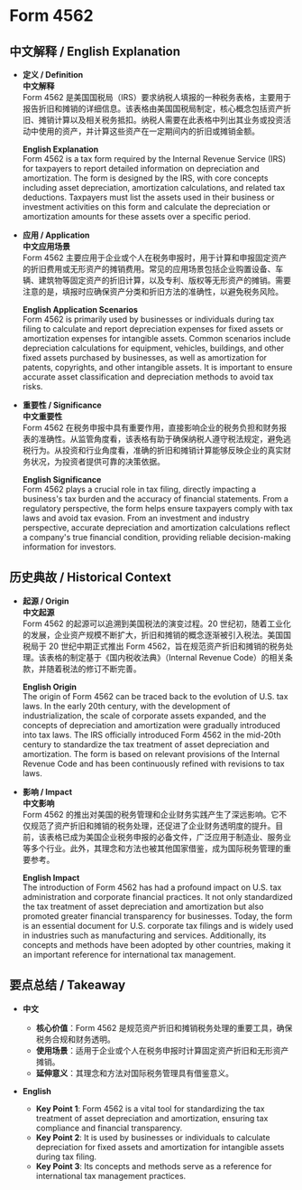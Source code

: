 # Form 4562

## 中文解释 / English Explanation

* **定义 / Definition**  
  **中文解释**  
  Form 4562 是美国国税局（IRS）要求纳税人填报的一种税务表格，主要用于报告折旧和摊销的详细信息。该表格由美国国税局制定，核心概念包括资产折旧、摊销计算以及相关税务抵扣。纳税人需要在此表格中列出其业务或投资活动中使用的资产，并计算这些资产在一定期间内的折旧或摊销金额。

  **English Explanation**  
  Form 4562 is a tax form required by the Internal Revenue Service (IRS) for taxpayers to report detailed information on depreciation and amortization. The form is designed by the IRS, with core concepts including asset depreciation, amortization calculations, and related tax deductions. Taxpayers must list the assets used in their business or investment activities on this form and calculate the depreciation or amortization amounts for these assets over a specific period.

* **应用 / Application**  
  **中文应用场景**  
  Form 4562 主要应用于企业或个人在税务申报时，用于计算和申报固定资产的折旧费用或无形资产的摊销费用。常见的应用场景包括企业购置设备、车辆、建筑物等固定资产的折旧计算，以及专利、版权等无形资产的摊销。需要注意的是，填报时应确保资产分类和折旧方法的准确性，以避免税务风险。

  **English Application Scenarios**  
  Form 4562 is primarily used by businesses or individuals during tax filing to calculate and report depreciation expenses for fixed assets or amortization expenses for intangible assets. Common scenarios include depreciation calculations for equipment, vehicles, buildings, and other fixed assets purchased by businesses, as well as amortization for patents, copyrights, and other intangible assets. It is important to ensure accurate asset classification and depreciation methods to avoid tax risks.

* **重要性 / Significance**  
  **中文重要性**  
  Form 4562 在税务申报中具有重要作用，直接影响企业的税务负担和财务报表的准确性。从监管角度看，该表格有助于确保纳税人遵守税法规定，避免逃税行为。从投资和行业角度看，准确的折旧和摊销计算能够反映企业的真实财务状况，为投资者提供可靠的决策依据。

  **English Significance**  
  Form 4562 plays a crucial role in tax filing, directly impacting a business's tax burden and the accuracy of financial statements. From a regulatory perspective, the form helps ensure taxpayers comply with tax laws and avoid tax evasion. From an investment and industry perspective, accurate depreciation and amortization calculations reflect a company's true financial condition, providing reliable decision-making information for investors.

## 历史典故 / Historical Context

* **起源 / Origin**  
  **中文起源**  
  Form 4562 的起源可以追溯到美国税法的演变过程。20 世纪初，随着工业化的发展，企业资产规模不断扩大，折旧和摊销的概念逐渐被引入税法。美国国税局于 20 世纪中期正式推出 Form 4562，旨在规范资产折旧和摊销的税务处理。该表格的制定基于《国内税收法典》（Internal Revenue Code）的相关条款，并随着税法的修订不断完善。

  **English Origin**  
  The origin of Form 4562 can be traced back to the evolution of U.S. tax laws. In the early 20th century, with the development of industrialization, the scale of corporate assets expanded, and the concepts of depreciation and amortization were gradually introduced into tax laws. The IRS officially introduced Form 4562 in the mid-20th century to standardize the tax treatment of asset depreciation and amortization. The form is based on relevant provisions of the Internal Revenue Code and has been continuously refined with revisions to tax laws.

* **影响 / Impact**  
  **中文影响**  
  Form 4562 的推出对美国的税务管理和企业财务实践产生了深远影响。它不仅规范了资产折旧和摊销的税务处理，还促进了企业财务透明度的提升。目前，该表格已成为美国企业税务申报的必备文件，广泛应用于制造业、服务业等多个行业。此外，其理念和方法也被其他国家借鉴，成为国际税务管理的重要参考。

  **English Impact**  
  The introduction of Form 4562 has had a profound impact on U.S. tax administration and corporate financial practices. It not only standardized the tax treatment of asset depreciation and amortization but also promoted greater financial transparency for businesses. Today, the form is an essential document for U.S. corporate tax filings and is widely used in industries such as manufacturing and services. Additionally, its concepts and methods have been adopted by other countries, making it an important reference for international tax management.

## 要点总结 / Takeaway

* **中文**  
  - **核心价值**：Form 4562 是规范资产折旧和摊销税务处理的重要工具，确保税务合规和财务透明。  
  - **使用场景**：适用于企业或个人在税务申报时计算固定资产折旧和无形资产摊销。  
  - **延伸意义**：其理念和方法对国际税务管理具有借鉴意义。

* **English**  
  - **Key Point 1**: Form 4562 is a vital tool for standardizing the tax treatment of asset depreciation and amortization, ensuring tax compliance and financial transparency.  
  - **Key Point 2**: It is used by businesses or individuals to calculate depreciation for fixed assets and amortization for intangible assets during tax filing.  
  - **Key Point 3**: Its concepts and methods serve as a reference for international tax management practices.